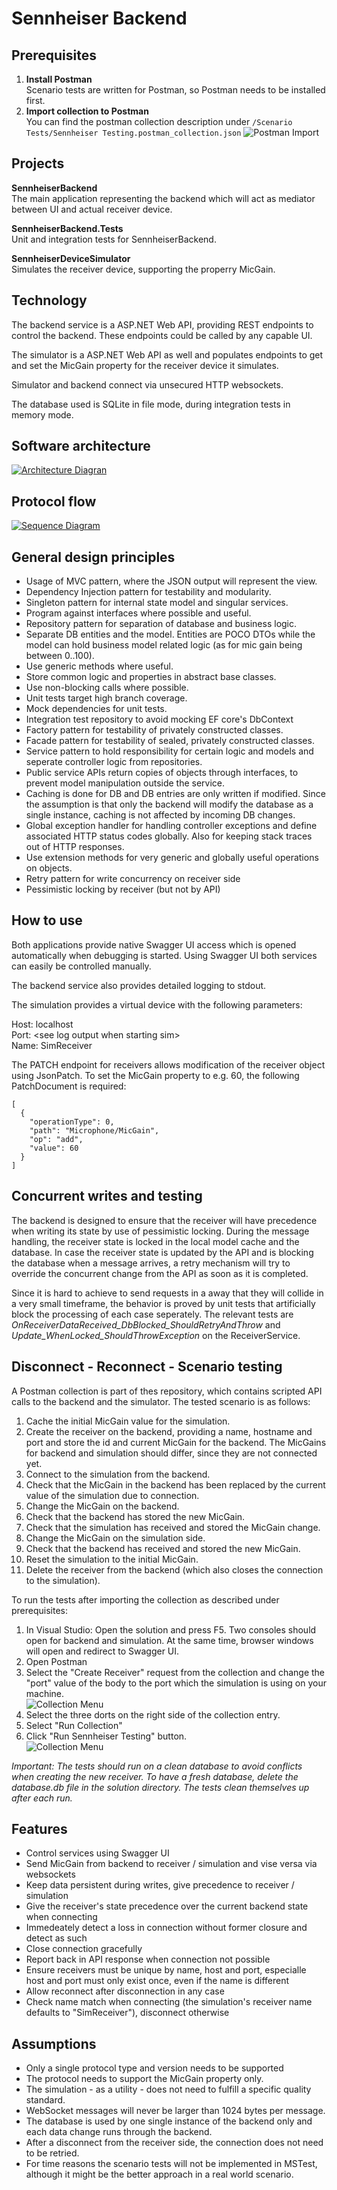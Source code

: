 # Sennheiser Backend

## Prerequisites
1. **Install Postman**  
Scenario tests are written for Postman, so Postman needs to be installed first.
1. **Import collection to Postman**  
You can find the postman collection description under `/Scenario Tests/Sennheiser Testing.postman_collection.json`
![Postman Import](images/postman-import.png)

## Projects
**SennheiserBackend**  
The main application representing the backend which will act as mediator between UI and actual receiver device.

**SennheiserBackend.Tests**  
Unit and integration tests for SennheiserBackend.

**SennheiserDeviceSimulator**  
Simulates the receiver device, supporting the properry MicGain.

## Technology

The backend service is a ASP.NET Web API, providing REST endpoints to control the backend. These endpoints could be called by any capable UI.

The simulator is a ASP.NET Web API as well and populates endpoints to get and set the MicGain property for the receiver device it simulates.

Simulator and backend connect via unsecured HTTP websockets.

The database used is SQLite in file mode, during integration tests in memory mode.

## Software architecture
[![Architecture Diagran](images/architecture.png)](images/architecture.png)

## Protocol flow
[![Sequence Diagram](images/protocol.png)](images/protocol.png)

## General design principles
* Usage of MVC pattern, where the JSON output will represent the view.
* Dependency Injection pattern for testability and modularity.
* Singleton pattern for internal state model and singular services.
* Program against interfaces where possible and useful.
* Repository pattern for separation of database and business logic.
* Separate DB entities and the model. Entities are POCO DTOs while the model can hold business model related logic (as for mic gain being between 0..100).
* Use generic methods where useful.
* Store common logic and properties in abstract base classes.
* Use non-blocking calls where possible.
* Unit tests target high branch coverage.
* Mock dependencies for unit tests.
* Integration test repository to avoid mocking EF core's DbContext
* Factory pattern for testability of privately constructed classes.
* Facade pattern for testability of sealed, privately constructed classes.
* Service pattern to hold responsibility for certain logic and models and seperate controller logic from repositories.
* Public service APIs return copies of objects through interfaces, to prevent model manipulation outside the service.
* Caching is done for DB and DB entries are only written if modified. Since the assumption is that only the backend will modify the database as a single instance, caching is not affected by incoming DB changes.
* Global exception handler for handling controller exceptions and define associated HTTP status codes globally. Also for keeping stack traces out of HTTP responses.
* Use extension methods for very generic and globally useful operations on objects.
* Retry pattern for write concurrency on receiver side
* Pessimistic locking by receiver (but not by API)

## How to use
Both applications provide native Swagger UI access which is opened automatically when debugging is started. Using Swagger UI both services can easily be controlled manually.

The backend service also provides detailed logging to stdout.

The simulation provides a virtual device with the following parameters:

Host: localhost  
Port: \<see log output when starting sim\>  
Name: SimReceiver  

The PATCH endpoint for receivers allows modification of the receiver object using JsonPatch. To set the MicGain property to e.g. 60, the following PatchDocument is required:

```
[  
  {  
    "operationType": 0,  
    "path": "Microphone/MicGain",  
    "op": "add",  
    "value": 60  
  }  
]
```

## Concurrent writes and testing
The backend is designed to ensure that the receiver will have precedence when writing its state by use of pessimistic locking. During the message handling, 
the receiver state is locked in the local model cache and the database. In case the receiver state is updated by the API and is blocking the database when a message arrives, 
a retry mechanism will try to override the concurrent change from the API as soon as it is completed.  

Since it is hard to achieve to send requests in a away that they will collide in a very small timeframe, the behavior is proved by unit tests that artificially block the processing of each case seperately. The relevant tests are *OnReceiverDataReceived_DbBlocked_ShouldRetryAndThrow*
and *Update_WhenLocked_ShouldThrowException* on the ReceiverService.

## Disconnect - Reconnect - Scenario testing
A Postman collection is part of thes repository, which contains scripted API calls to the backend and the simulator. The tested scenario is as follows:

1. Cache the initial MicGain value for the simulation.
1. Create the receiver on the backend, providing a name, hostname and port and store the id and current MicGain for the backend. The MicGains for backend and simulation should differ, since they are not connected yet.
1. Connect to the simulation from the backend.
1. Check that the MicGain in the backend has been replaced by the current value of the simulation due to connection.
1. Change the MicGain on the backend.
1. Check that the backend has stored the new MicGain.
1. Check that the simulation has received and stored the MicGain change. 
1. Change the MicGain on the simulation side.
1. Check that the backend has received and stored the new MicGain.
1. Reset the simulation to the initial MicGain.
1. Delete the receiver from the backend (which also closes the connection to the simulation).

To run the tests after importing the collection as described under prerequisites:
1. In Visual Studio: Open the solution and press F5. Two consoles should open for backend and simulation. At the same time, browser windows will open and redirect to Swagger UI.
1. Open Postman
1. Select the "Create Receiver" request from the collection and change the "port" value of the body to the port which the simulation is using on your machine.  
![Collection Menu](images/postman-port.png)
1. Select the three dorts on the right side of the collection entry.
1. Select "Run Collection"  
1. Click "Run Sennheiser Testing" button.  
![Collection Menu](images/postman-run-tests.png)

*Important: The tests should run on a clean database to avoid conflicts when creating the new receiver. To have a fresh database, delete the database.db file in the solution directory. The tests clean themselves up after each run.*

## Features
* Control services using Swagger UI
* Send MicGain from backend to receiver / simulation and vise versa via websockets
* Keep data persistent during writes, give precedence to receiver / simulation
* Give the receiver's state precedence over the current backend state when connecting
* Immedeately detect a loss in connection without former closure and detect as such
* Close connection gracefully
* Report back in API response when connection not possible
* Ensure receivers must be unique by name, host and port, especialle host and port must only exist once, even if the name is different
* Allow reconnect after disconnection in any case
* Check name match when connecting (the simulation's receiver name defaults to "SimReceiver"), disconnect otherwise

## Assumptions
* Only a single protocol type and version needs to be supported
* The protocol needs to support the MicGain property only.
* The simulation - as a utility - does not need to fulfill a specific quality standard.
* WebSocket messages will never be larger than 1024 bytes per message.
* The database is used by one single instance of the backend only and each data change runs through the backend.
* After a disconnect from the receiver side, the connection does not need to be retried.
* For time reasons the scenario tests will not be implemented in MSTest, although it might be the better approach in a real world scenario.
